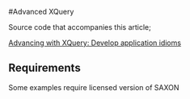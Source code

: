 #Advanced XQuery 

Source code that accompanies this article;

[Advancing with XQuery: Develop application idioms](http://www.ibm.com/developerworks/xml/tutorials/x-advxquery/)

## Requirements

Some examples require licensed version of SAXON
